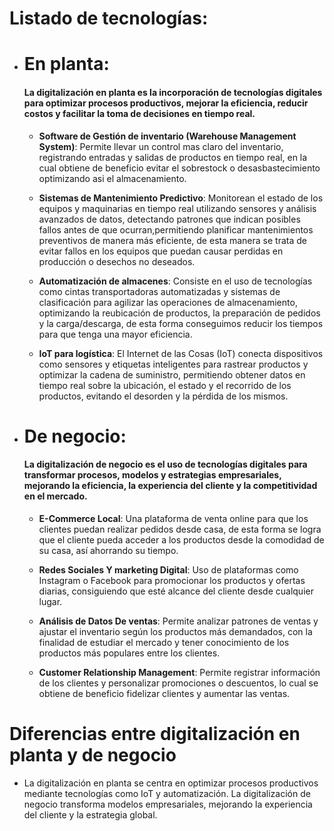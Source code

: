 # Listado de tecnologías:

- # En planta:
    #### La digitalización en planta es la incorporación de tecnologías digitales para optimizar procesos productivos, mejorar la eficiencia, reducir costos y facilitar la toma de decisiones en tiempo real.

    -   **Software de Gestión de inventario (Warehouse Management System)**:
Permite llevar un control mas claro del inventario, registrando entradas y salidas de productos en tiempo real, en la cual obtiene de beneficio evitar el sobrestock o desasbastecimiento optimizando asi el almacenamiento.

    -   **Sistemas de Mantenimiento Predictivo**: 
Monitorean el estado de los equipos y maquinarias en tiempo real utilizando sensores y análisis avanzados de datos, detectando patrones que indican posibles fallos antes de que ocurran,permitiendo planificar mantenimientos preventivos de manera más eficiente, de esta manera se trata de evitar fallos en los equipos que puedan causar perdidas en producción o desechos no deseados.
    

    - **Automatización de almacenes**: 
Consiste en el uso de tecnologías como cintas transportadoras automatizadas y sistemas de clasificación para agilizar las operaciones de almacenamiento, optimizando la reubicación de productos, la preparación de pedidos y la carga/descarga, de esta forma conseguimos reducir los tiempos para que tenga una mayor eficiencia.


    - **IoT para logística**:
El Internet de las Cosas (IoT) conecta dispositivos como sensores y etiquetas inteligentes para rastrear productos y optimizar la cadena de suministro, permitiendo obtener datos en tiempo real sobre la ubicación, el estado y el recorrido de los productos, evitando el desorden y la pérdida de los mismos.

- # De negocio: 
    #### La digitalización de negocio es el uso de tecnologías digitales para transformar procesos, modelos y estrategias empresariales, mejorando la eficiencia, la experiencia del cliente y la competitividad en el mercado.
    -   **E-Commerce Local**:
    Una plataforma de venta online para que los clientes puedan realizar pedidos desde casa, de esta forma se logra que el cliente pueda acceder a los productos desde la comodidad de su casa, así ahorrando su tiempo.

    - **Redes Sociales Y marketing Digital**:
    Uso de plataformas como Instagram o Facebook para promocionar los productos y ofertas diarias, consiguiendo que esté alcance del cliente desde cualquier lugar.

    - **Análisis de Datos De ventas**:
    Permite analizar patrones de ventas y ajustar el inventario según los productos más demandados, con la finalidad de estudiar el mercado y tener conocimiento de los productos más populares entre los clientes.

    - **Customer Relationship Management**:
    Permite registrar información de los clientes y personalizar promociones o descuentos, lo cual se obtiene de beneficio fidelizar clientes y aumentar las ventas.

# Diferencias entre digitalización en planta y de negocio
- La digitalización en planta se centra en optimizar procesos productivos mediante tecnologías como IoT y automatización. La digitalización de negocio transforma modelos empresariales, mejorando la experiencia del cliente y la estrategia global.